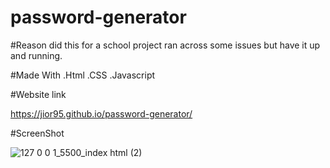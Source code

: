 # password-generator

#Reason 
did this for a school project ran across some issues but have it up and running.

#Made With 
.Html 
.CSS
.Javascript 

#Website link 

https://jior95.github.io/password-generator/

#ScreenShot 

![127 0 0 1_5500_index html (2)](https://user-images.githubusercontent.com/106453116/176810467-a28d1a2b-96e1-4a27-893f-cd990a0bfd0a.png)
